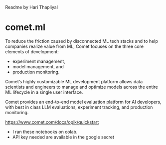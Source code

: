 Readme by Hari Thapliyal

# comet.ml 

To reduce the friction caused by disconnected ML tech stacks and to help companies realize value from ML, Comet focuses on the three core elements of development: 
- experiment management, 
- model management, and 
- production monitoring. 

Comet’s highly customizable ML development platform allows data scientists and engineers to manage and optimize models across the entire ML lifecycle in a single user interface.


Comet provides an end-to-end model evaluation platform for AI developers, with best in class LLM evaluations, experiment tracking, and production monitoring.

https://www.comet.com/docs/opik/quickstart

- I ran these notebooks on colab.
- API key needed are available in the google secret


